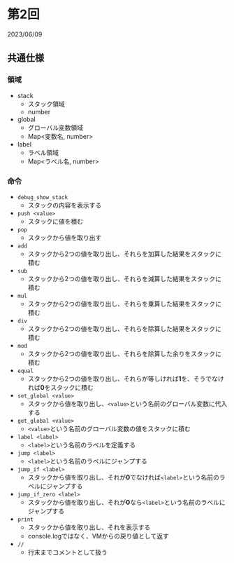 # 第2回

2023/06/09

## 共通仕様

### 領域

- stack
  - スタック領域
  - number
- global
  - グローバル変数領域
  - Map<変数名, number>
- label
  - ラベル領域
  - Map<ラベル名, number>

### 命令

- `debug_show_stack`
  - スタックの内容を表示する
- `push <value>`
  - スタックに値を積む
- `pop`
  - スタックから値を取り出す
- `add`
  - スタックから2つの値を取り出し、それらを加算した結果をスタックに積む
- `sub`
  - スタックから2つの値を取り出し、それらを減算した結果をスタックに積む
- `mul`
  - スタックから2つの値を取り出し、それらを乗算した結果をスタックに積む
- `div`
  - スタックから2つの値を取り出し、それらを除算した結果をスタックに積む
- `mod`
  - スタックから2つの値を取り出し、それらを除算した余りをスタックに積む
- `equal`
  - スタックから2つの値を取り出し、それらが等しければ**1**を、そうでなければ**0**をスタックに積む
- `set_global <value>`
  - スタックから値を取り出し、`<value>`という名前のグローバル変数に代入する
- `get_global <value>`
  - `<value>`という名前のグローバル変数の値をスタックに積む
- `label <label>`
  - `<label>`という名前のラベルを定義する
- `jump <label>`
  - `<label>`という名前のラベルにジャンプする
- `jump_if <label>`
  - スタックから値を取り出し、それが**0**でなければ`<label>`という名前のラベルにジャンプする
- `jump_if_zero <label>`
  - スタックから値を取り出し、それが**0**なら`<label>`という名前のラベルにジャンプする
- `print`
  - スタックから値を取り出し、それを表示する
  - console.logではなく、VMからの戻り値として返す
- `//`
  - 行末までコメントとして扱う